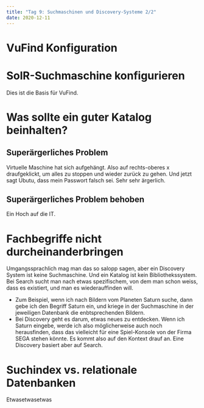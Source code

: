 ```yaml
---
title: "Tag 9: Suchmaschinen und Discovery-Systeme 2/2"
date: 2020-12-11
---
```


# VuFind Konfiguration

# SolR-Suchmaschine konfigurieren
Dies ist die Basis für VuFind. 

# Was sollte ein guter Katalog beinhalten?

## Superärgerliches Problem
Virtuelle Maschine hat sich aufgehängt. Also auf rechts-oberes x draufgeklickt, um alles zu stoppen und wieder zurück zu gehen. 
Und jetzt sagt Ubutu, dass mein Passwort falsch sei. Sehr sehr ärgerlich. 

## Superärgerliches Problem behoben
Ein Hoch auf die IT. 

# Fachbegriffe nicht durcheinanderbringen
Umgangssprachlich mag man das so salopp sagen, aber ein Discovery System ist keine Suchmaschine. Und ein Katalog ist kein Bibliothekssystem. 
Bei Search sucht man nach etwas spezifischem, von dem man schon weiss, dass es existiert, und man es wiederauffinden will. 
* Zum Beispiel, wenn ich nach Bildern vom Planeten Saturn suche, dann gebe ich den Begriff Saturn ein, und kriege in der Suchmaschine in der jeweiligen Datenbank die enbtsprechenden Bildern. 
* Bei Discovery geht es darum, etwas neues zu entdecken. Wenn ich Saturn eingebe, werde ich also möglicherweise auch noch herausfinden, dass das vielleicht für eine Spiel-Konsole von der Firma SEGA stehen könnte. Es kommt also auf den Kontext drauf an. Eine Discovery basiert aber auf Search. 

# Suchindex vs. relationale Datenbanken
Etwasetwasetwas
